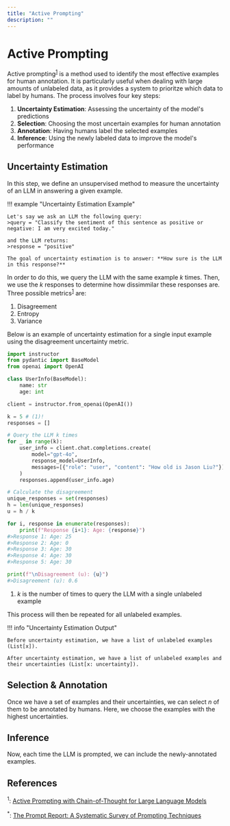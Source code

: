 ```yaml
---
title: "Active Prompting"
description: ""
---
```


# Active Prompting

Active prompting<sup><a href="https://arxiv.org/abs/2302.12246">1</a></sup> is a method used to identify the most effective examples for human annotation. It is particularly useful when dealing with large amounts of unlabeled data, as it provides a system to prioritze which data to label by humans. The process involves four key steps:

1. **Uncertainty Estimation**: Assessing the uncertainty of the model's predictions
2. **Selection**: Choosing the most uncertain examples for human annotation
3. **Annotation**: Having humans label the selected examples
4. **Inference**: Using the newly labeled data to improve the model's performance

## Uncertainty Estimation

In this step, we define an unsupervised method to measure the uncertainty of an LLM in answering a given example.

!!! example "Uncertainty Estimation Example"

    Let's say we ask an LLM the following query:
    >query = "Classify the sentiment of this sentence as positive or negative: I am very excited today."

    and the LLM returns:
    >response = "positive"

    The goal of uncertainty estimation is to answer: **How sure is the LLM in this response?**

In order to do this, we query the LLM with the same example _k_ times. Then, we use the _k_ responses to determine how dissimmilar these responses are. Three possible metrics<sup><a href="https://arxiv.org/abs/2302.12246">1</a></sup> are:

1. Disagreement
2. Entropy
3. Variance

Below is an example of uncertainty estimation for a single input example using the disagreement uncertainty metric.

```python
import instructor
from pydantic import BaseModel
from openai import OpenAI

class UserInfo(BaseModel):
    name: str
    age: int

client = instructor.from_openai(OpenAI())

k = 5 # (1)!
responses = []

# Query the LLM k times
for _ in range(k):
    user_info = client.chat.completions.create(
        model="gpt-4o",
        response_model=UserInfo,
        messages=[{"role": "user", "content": "How old is Jason Liu?"}],
    )
    responses.append(user_info.age)

# Calculate the disagreement
unique_responses = set(responses)
h = len(unique_responses)
u = h / k

for i, response in enumerate(responses):
    print(f"Response {i+1}: Age: {response}")
#>Response 1: Age: 25
#>Response 2: Age: 0
#>Response 3: Age: 30
#>Response 4: Age: 30
#>Response 5: Age: 30

print(f"\nDisagreement (u): {u}")
#>Disagreement (u): 0.6
```

1. _k_ is the number of times to query the LLM with a single unlabeled example

This process will then be repeated for all unlabeled examples.

!!! info "Uncertainty Estimation Output"

    Before uncertainty estimation, we have a list of unlabeled examples (List[x]).

    After uncertainty estimation, we have a list of unlabeled examples and their uncertainties (List[x: uncertainty]).

## Selection & Annotation

Once we have a set of examples and their uncertainties, we can select _n_ of them to be annotated by humans. Here, we choose the examples with the highest uncertainties.

## Inference

Now, each time the LLM is prompted, we can include the newly-annotated examples.

## References

<sup id="ref-1">1</sup>: [Active Prompting with Chain-of-Thought for Large Language Models](https://arxiv.org/abs/2302.12246)

<sup id="ref-asterisk">\*</sup>: [The Prompt Report: A Systematic Survey of Prompting Techniques](https://arxiv.org/abs/2406.06608)
